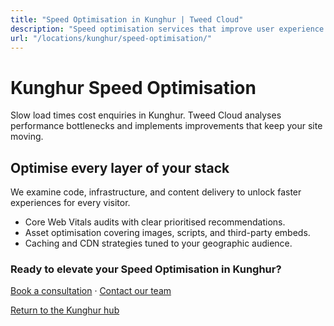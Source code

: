 ```yaml
---
title: "Speed Optimisation in Kunghur | Tweed Cloud"
description: "Speed optimisation services that improve user experience for Kunghur visitors."
url: "/locations/kunghur/speed-optimisation/"
---
```


# Kunghur Speed Optimisation

Slow load times cost enquiries in Kunghur. Tweed Cloud analyses performance bottlenecks and implements improvements that keep your site moving.

## Optimise every layer of your stack

We examine code, infrastructure, and content delivery to unlock faster experiences for every visitor.

- Core Web Vitals audits with clear prioritised recommendations.
- Asset optimisation covering images, scripts, and third-party embeds.
- Caching and CDN strategies tuned to your geographic audience.

### Ready to elevate your Speed Optimisation in Kunghur?

[Book a consultation](/consultation/) · [Contact our team](/contact/)

[Return to the Kunghur hub](/locations/kunghur/)
